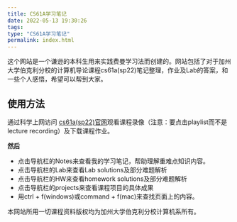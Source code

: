 ```yaml
---
title: CS61A学习笔记
date: 2022-05-13 19:30:26
tags:
type: "CS61A学习笔记"
permalink: index.html
---
```


<p>这个网站是一个谦逊的本科生用来实践费曼学习法而创建的。网站包括了对于加州大学伯克利分校的计算机导论课程cs61a(sp22)笔记整理，作业及Lab的答案，和一些个人感悟，希望可以帮到大家。

<br>
 
 ## 使用方法

 通过科学上网访问 [cs61a(sp22)官网](https://cs61a.org/)观看课程录像（注意：要点击playlist而不是lecture recording）及下载课程作业。

**然后**

- 点击导航栏的Notes来查看我的学习笔记，帮助理解重难点知识内容。
- 点击导航栏的Lab来查看Lab solutions及部分难题解析
- 点击导航栏的HW来查看homework solutions及部分难题解析
- 点击导航栏的projects来查看课程项目的具体成果
- 用ctrl + f(windows)或command + f(mac)来查找页面上的内容。

本网站所用一切课程资料版权均为加州大学伯克利分校计算机系所有。

